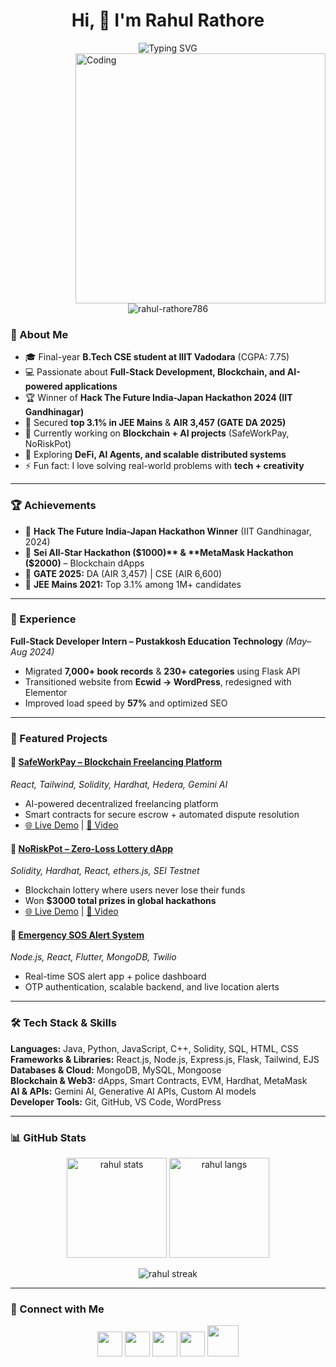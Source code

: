 <h1 align="center">Hi, 👋 I'm Rahul Rathore</h1>
<div align="center">
  <img src="https://readme-typing-svg.herokuapp.com?font=Fira+Code&pause=1000&color=36BCF7&center=true&vCenter=true&width=435&lines=Full+Stack+Web+Developer;Blockchain+Developer;Problem+Solver;AI+Integration+Enthusiast" alt="Typing SVG" />
</div>

<img align="right" alt="Coding" width="400" height="auto" margin="20px" src="https://cdn.dribbble.com/users/730703/screenshots/6581243/avento.gif">



<p align="center" margin="20px"> 
  <img src="https://komarev.com/ghpvc/?username=rahul-rathore786&label=Profile%20views&color=0e75b6&style=flat" alt="rahul-rathore786"  /> 
</p>

### 🌟 About Me

- 🎓 Final-year **B.Tech CSE student at IIIT Vadodara** (CGPA: 7.75)
- 💻 Passionate about **Full-Stack Development, Blockchain, and AI-powered applications**
- 🏆 Winner of **Hack The Future India-Japan Hackathon 2024 (IIT Gandhinagar)**
- 🏅 Secured **top 3.1% in JEE Mains** & **AIR 3,457 (GATE DA 2025)**
- 🔭 Currently working on **Blockchain + AI projects** (SafeWorkPay, NoRiskPot)
- 🌱 Exploring **DeFi, AI Agents, and scalable distributed systems**
- ⚡ Fun fact: I love solving real-world problems with **tech + creativity**

---

### 🏆 Achievements

- 🥇 **Hack The Future India-Japan Hackathon Winner** (IIT Gandhinagar, 2024)
- 🥇 **Sei All-Star Hackathon ($1000)** & **MetaMask Hackathon ($2000)** – Blockchain dApps
- 🎯 **GATE 2025:** DA (AIR 3,457) | CSE (AIR 6,600)
- 📘 **JEE Mains 2021:** Top 3.1% among 1M+ candidates

---

### 💼 Experience

**Full-Stack Developer Intern – Pustakkosh Education Technology** _(May–Aug 2024)_

- Migrated **7,000+ book records** & **230+ categories** using Flask API
- Transitioned website from **Ecwid → WordPress**, redesigned with Elementor
- Improved load speed by **57%** and optimized SEO

---

### 🚀 Featured Projects

#### 🔹 [SafeWorkPay – Blockchain Freelancing Platform](https://github.com/rahul-rathore786/safe-work-pay-v3-final)

_React, Tailwind, Solidity, Hardhat, Hedera, Gemini AI_

- AI-powered decentralized freelancing platform
- Smart contracts for secure escrow + automated dispute resolution
- [🌐 Live Demo](https://safe-work-pay-v3-2.vercel.app/) | [🎥 Video](https://youtu.be/5vzjYtTKsVs?si=FTmWjPcWi1VO9DS_)

#### 🔹 [NoRiskPot – Zero-Loss Lottery dApp](https://github.com/rahul-rathore786/no-risk-pot-v2-final)

_Solidity, Hardhat, React, ethers.js, SEI Testnet_

- Blockchain lottery where users never lose their funds
- Won **$3000 total prizes in global hackathons**
- [🌐 Live Demo](https://no-risk-pot-v2-final.vercel.app/) | [🎥 Video](https://youtu.be/MwpnkbAAaoQ)

#### 🔹 [Emergency SOS Alert System](https://github.com/Hack-IIITV)

_Node.js, React, Flutter, MongoDB, Twilio_

- Real-time SOS alert app + police dashboard
- OTP authentication, scalable backend, and live location alerts

---

### 🛠️ Tech Stack & Skills

**Languages:** Java, Python, JavaScript, C++, Solidity, SQL, HTML, CSS  
**Frameworks & Libraries:** React.js, Node.js, Express.js, Flask, Tailwind, EJS  
**Databases & Cloud:** MongoDB, MySQL, Mongoose  
**Blockchain & Web3:** dApps, Smart Contracts, EVM, Hardhat, MetaMask  
**AI & APIs:** Gemini AI, Generative AI APIs, Custom AI models  
**Developer Tools:** Git, GitHub, VS Code, WordPress

---

### 📊 GitHub Stats

<p align="center">
  <img src="https://github-readme-stats.vercel.app/api?username=rahul-rathore786&show_icons=true&theme=tokyonight" alt="rahul stats" height="160"/>
  <img src="https://github-readme-stats.vercel.app/api/top-langs/?username=rahul-rathore786&layout=compact&theme=tokyonight" alt="rahul langs" height="160"/>
</p>

<p align="center">
  <img src="https://github-readme-streak-stats.herokuapp.com/?user=rahul-rathore786&theme=tokyonight" alt="rahul streak"/>
</p>

---

### 🤝 Connect with Me

<p align="center">
  <a href="https://linkedin.com/in/rahul-rathore-786-r2" target="blank"><img src="https://skillicons.dev/icons?i=linkedin" height="40"/></a>
  <a href="https://github.com/rahul-rathore786" target="blank"><img src="https://skillicons.dev/icons?i=github" height="40"/></a>
  <a href="mailto:rahulrathorese786@gmail.com" target="blank"><img src="https://cdn-icons-png.flaticon.com/512/732/732200.png" height="40"/></a>
  <a href="https://instagram.com/rahulrathore_786" target="blank"><img src="https://skillicons.dev/icons?i=instagram" height="40"/></a>
  <a href="https://t.me/rahul_gpt" target="blank"><img src="https://www.svgrepo.com/show/452115/telegram.svg" height="50"/></a>
</p>

